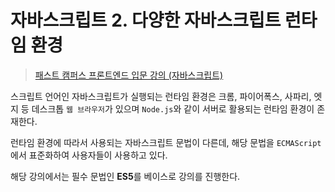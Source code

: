 # 자바스크립트 2. 다양한 자바스크립트 런타임 환경
> [패스트 캠퍼스 프론트엔드 입문 강의 (자바스크립트)](https://www.fastcampus.co.kr/)


스크립트 언어인 자바스크립트가 실행되는 런타임 환경은 크롬, 파이어폭스, 사파리, 엣지 등 데스크톱 `웹 브라우저`가 있으며 `Node.js`와 같이 서버로 활용되는 런타임 환경이 존재한다.

런타임 환경에 따라서 사용되는 자바스크립트 문법이 다른데, 해당 문법을 `ECMAScript`에서 표준화하여 사용자들이 사용하고 있다.

해당 강의에서는 필수 문법인 **ES5**를 베이스로 강의를 진행한다.